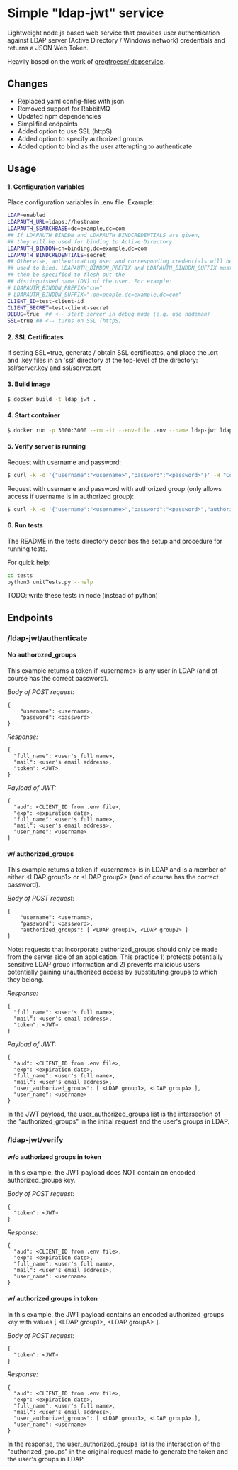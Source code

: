 # Simple "ldap-jwt" service
Lightweight node.js based web service that provides user authentication against LDAP server (Active Directory / Windows network) credentials and returns a JSON Web Token.

Heavily based on the work of [gregfroese/ldapservice](https://github.com/gregfroese/ldapservice).


## Changes

* Replaced yaml config-files with json
* Removed support for RabbitMQ
* Updated npm dependencies
* Simplified endpoints
* Added option to use SSL (httpS) 
* Added option to specify authorized groups
* Added option to bind as the user attempting to authenticate


## Usage


#### 1. Configuration variables

Place configuration variables in .env file. Example:

```bash
LDAP=enabled
LDAPAUTH_URL=ldaps://hostname
LDAPAUTH_SEARCHBASE=dc=example,dc=com
## If LDAPAUTH_BINDDN and LDAPAUTH_BINDCREDENTIALS are given,
## they will be used for binding to Active Directory.
LDAPAUTH_BINDDN=cn=binding,dc=example,dc=com
LDAPAUTH_BINDCREDENTIALS=secret
## Otherwise, authenticating user and corresponding credentials will be
## used to bind. LDAPAUTH_BINDDN_PREFIX and LDAPAUTH_BINDDN_SUFFIX must
## then be specified to flesh out the
## distinguished name (DN) of the user. For example:
# LDAPAUTH_BINDDN_PREFIX="cn="
# LDAPAUTH_BINDDN_SUFFIX=",ou=people,dc=example,dc=com"
CLIENT_ID=test-client-id
CLIENT_SECRET=test-client-secret
DEBUG=true  ## <-- start server in debug mode (e.g. use nodeman)
SSL=true ## <-- turns on SSL (httpS)
```

#### 2. SSL Certificates

If setting SSL=true, generate / obtain SSL certificates, and place the .crt and .key files in an 'ssl' directory at the top-level of the directory: ssl/server.key and ssl/server.crt


#### 3. Build image

```bash
$ docker build -t ldap_jwt .
```

#### 4. Start container

```bash
$ docker run -p 3000:3000 --rm -it --env-file .env --name ldap-jwt ldap_jwt
```

#### 5. Verify server is running

Request with username and password:

```bash
$ curl -k -d '{"username":"<username>","password":"<password>"}' -H "Content-Type: application/json" -X POST "https://<hostname>/ldap-jwt/authenticate"
```

Request with username and password with authorized group (only allows access if username is in authorized group):

```bash
$ curl -k -d '{"username":"<username>","password":"<password>","authorized_groups":[<authorized group]}' -H "Content-Type: application/json" -X POST "https://<hostname>/ldap-jwt/authenticate"
```

#### 6. Run tests

The README in the tests directory describes the setup and procedure for running tests. 

For quick help:

```bash
cd tests
python3 unitTests.py --help
```

TODO: write these tests in node (instead of python)

## Endpoints

### /ldap-jwt/authenticate

#### No authorozed\_groups

This example returns a token if \<username\> is any user in LDAP (and of course has the correct password).

*Body of POST request:*

```
{
    "username": <username>,
    "password": <password>
}
```

*Response:*

```
{
  "full_name": <user's full name>,
  "mail": <user's email address>,
  "token": <JWT>
}
```

*Payload of JWT:*

```
{
  "aud": <CLIENT_ID from .env file>,
  "exp": <expiration date>,
  "full_name": <user's full name>,
  "mail": <user's email address>,
  "user_name": <username>
}
```

#### w/ authorized_groups

This example returns a token if \<username\> is in LDAP and is a member of either \<LDAP group1\> or \<LDAP group2\> (and of course has the correct password).

*Body of POST request:*

```
{
    "username": <username>,
    "password": <password>,
    "authorized_groups": [ <LDAP group1>, <LDAP group2> ]
}
```

Note: requests that incorporate authorized\_groups should only be made from the server side of an application. This practice 1) protects potentially sensitive LDAP group information and 2) prevents malicious users potentially gaining unauthorized access by substituting groups to which they belong.

*Response:*

```
{
  "full_name": <user's full name>,
  "mail": <user's email address>,
  "token": <JWT>
}
```

*Payload of JWT:*

```
{
  "aud": <CLIENT_ID from .env file>,
  "exp": <expiration date>,
  "full_name": <user's full name>,
  "mail": <user's email address>,
  "user_authorized_groups": [ <LDAP group1>, <LDAP groupA> ],
  "user_name": <username>
}  
```

In the JWT payload, the user\_authorized\_groups list is the intersection of the "authorized_groups" in the initial request and the user's groups in LDAP.


### /ldap-jwt/verify 

#### w/o authorized groups in token

In this example, the JWT payload does NOT contain an encoded authorized\_groups key.

*Body of POST request:*

```
{
  "token": <JWT>
}
```

*Response:*

```
{
  "aud": <CLIENT_ID from .env file>,
  "exp": <expiration date>,
  "full_name": <user's full name>,
  "mail": <user's email address>,
  "user_name": <username>
}
```

#### w/ authorized groups in token

In this example, the JWT payload contains an encoded authorized\_groups key with values [ \<LDAP group1\>, \<LDAP groupA\> ].

*Body of POST request:*

```
{
  "token": <JWT>
}
```

*Response:*

```
{
  "aud": <CLIENT_ID from .env file>,
  "exp": <expiration date>,
  "full_name": <user's full name>,
  "mail": <user's email address>,
  "user_authorized_groups": [ <LDAP group1>, <LDAP groupA> ],
  "user_name": <username>
}
```

In the response, the user\_authorized\_groups list is the intersection of the "authorized_groups" in the original request made to generate the token and the user's groups in LDAP.